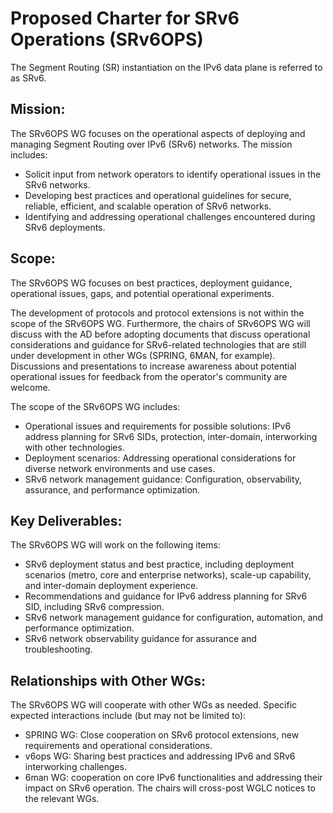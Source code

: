 # Proposed Charter for SRv6 Operations (SRv6OPS)

The Segment Routing (SR) instantiation on the IPv6 data plane is referred to as SRv6.

## Mission:
The SRv6OPS WG focuses on the operational aspects of deploying and managing Segment Routing over IPv6 (SRv6) networks. The mission includes:
* Solicit input from network operators to identify operational issues in the SRv6 networks.
* Developing best practices and operational guidelines for secure, reliable, efficient, and scalable operation of SRv6 networks.
* Identifying and addressing operational challenges encountered during SRv6 deployments.

## Scope:

The SRv6OPS WG focuses on best practices, deployment guidance, operational issues, gaps, and potential operational experiments.

The development of protocols and protocol extensions is not within the scope of the SRv6OPS WG. Furthermore, the chairs of SRv6OPS WG will discuss with the AD before adopting documents that discuss operational considerations and guidance for SRv6-related technologies that are still under development in other WGs (SPRING, 6MAN, for example). Discussions and presentations to increase awareness about potential operational issues for feedback from the operator's community are welcome.

The scope of the SRv6OPS WG includes:
* Operational issues and requirements for possible solutions: IPv6 address planning for SRv6 SIDs, protection, inter-domain, interworking with other technologies.
* Deployment scenarios: Addressing operational considerations for diverse network environments and use cases.
* SRv6 network management guidance: Configuration, observability, assurance, and performance optimization.

## Key Deliverables:
The SRv6OPS WG will work on the following items:
* SRv6 deployment status and best practice, including deployment scenarios (metro, core and enterprise networks), scale-up capability, and inter-domain deployment experience. 
* Recommendations and guidance for IPv6 address planning for SRv6 SID, including SRv6 compression. 
* SRv6 network management guidance for configuration, automation, and performance optimization.
* SRv6 network observability guidance for assurance and troubleshooting.

## Relationships with Other WGs:
The SRv6OPS WG will cooperate with other WGs as needed. Specific expected interactions include (but may not be limited to):
* SPRING WG: Close cooperation on SRv6 protocol extensions, new requirements and operational considerations.
* v6ops WG: Sharing best practices and addressing IPv6 and SRv6 interworking challenges.
* 6man WG: cooperation on core IPv6 functionalities and addressing their impact on SRv6 operation.
The chairs will cross-post WGLC notices to the relevant WGs.
